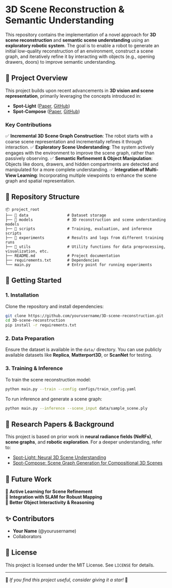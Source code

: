 # 3D Scene Reconstruction & Semantic Understanding

This repository contains the implementation of a novel approach for **3D scene reconstruction** and **semantic scene understanding** using an **exploratory robotic system**. The goal is to enable a robot to generate an initial low-quality reconstruction of an environment, construct a scene graph, and iteratively refine it by interacting with objects (e.g., opening drawers, doors) to improve semantic understanding.

## 📌 Project Overview

This project builds upon recent advancements in **3D vision and scene representation**, primarily leveraging the concepts introduced in:
- **Spot-Light** ([Paper](https://arxiv.org/abs/2409.11870), [GitHub](http://timengelbracht.github.io/SpotLight/))
- **Spot-Compose** ([Paper](https://arxiv.org/abs/2404.12440), [GitHub](https://spot-compose.github.io/))

### **Key Contributions**
✅ **Incremental 3D Scene Graph Construction**: The robot starts with a coarse scene representation and incrementally refines it through interaction.
✅ **Exploratory Scene Understanding**: The system actively engages with the environment to improve the scene graph, rather than passively observing.
✅ **Semantic Refinement & Object Manipulation**: Objects like doors, drawers, and hidden compartments are detected and manipulated for a more complete understanding.
✅ **Integration of Multi-View Learning**: Incorporating multiple viewpoints to enhance the scene graph and spatial representation.

## 📂 Repository Structure
```
📦 project_root
├── 📂 data                 # Dataset storage
├── 📂 models               # 3D reconstruction and scene understanding models
├── 📂 scripts              # Training, evaluation, and inference scripts
├── 📂 experiments          # Results and logs from different training runs
├── 📂 utils                # Utility functions for data preprocessing, visualization, etc.
├── README.md              # Project documentation
├── requirements.txt       # Dependencies
└── main.py                # Entry point for running experiments
```

## 🚀 Getting Started
### **1. Installation**
Clone the repository and install dependencies:
```bash
git clone https://github.com/yourusername/3D-scene-reconstruction.git
cd 3D-scene-reconstruction
pip install -r requirements.txt
```

### **2. Data Preparation**
Ensure the dataset is available in the `data/` directory. You can use publicly available datasets like **Replica**, **Matterport3D**, or **ScanNet** for testing.

### **3. Training & Inference**
To train the scene reconstruction model:
```bash
python main.py --train --config configs/train_config.yaml
```

To run inference and generate a scene graph:
```bash
python main.py --inference --scene_input data/sample_scene.ply
```

## 🔬 Research Papers & Background
This project is based on prior work in **neural radiance fields (NeRFs)**, **scene graphs**, and **robotic exploration**. For a deeper understanding, refer to:
- [Spot-Light: Neural 3D Scene Understanding](https://arxiv.org/abs/2409.11870)
- [Spot-Compose: Scene Graph Generation for Compositional 3D Scenes](https://arxiv.org/abs/2404.12440)

## 📌 Future Work
🔹 **Active Learning for Scene Refinement**  
🔹 **Integration with SLAM for Robust Mapping**  
🔹 **Better Object Interactivity & Reasoning**  

## ✨ Contributors
- **Your Name** (@yourusername)
- Collaborators

## 📜 License
This project is licensed under the MIT License. See `LICENSE` for details.

---
🌟 *If you find this project useful, consider giving it a star!* 🌟
